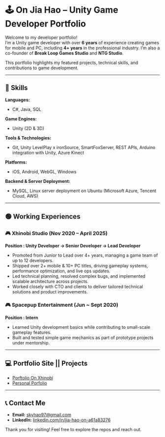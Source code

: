 # 🕹️ On Jia Hao – Unity Game Developer Portfolio

Welcome to my developer portfolio!  
I’m a Unity game developer with over **6 years** of experience creating games for mobile and PC, including **4+ years** in the professional industry. I’m also a co-founder of **Break Loop Games Studio** and **NTG Studio**.

This portfolio highlights my featured projects, technical skills, and contributions to game development.

---

## 🔧 Skills
**Languages:**  
- C#, Java, SQL

**Game Engines:**  
- Unity (2D & 3D)

**Tools & Technologies:**  
- Git, Unity LevelPlay x ironSource, SmartFoxServer, REST APIs, Arduino integration with Unity, Azure Kinect

**Platforms:**  
- iOS, Android, WebGL, Windows

**Backend & Server Deployment:**  
- MySQL, Linux server deployment on Ubuntu (Microsoft Azure, Tencent Cloud, AWS)
---

## 🟢 Working Experiences

### 🎮 Xhinobi Studio (Nov 2020 – April 2025)
**Position : Unity Developer → Senior Developer → Lead Developer**
- Promoted from Junior to Lead over 4+ years, managing a game team of up to 12 developers.
- Shipped over 2+ mobile & 10+ PC titles, driving gameplay systems, performance optimization, and live ops updates.
- Led technical planning, resolved complex bugs, and implemented scalable architecture across projects.
- Worked closely with CTO and clients to deliver tailored technical solutions and product improvements.

### 🎮 Spacepup Entertainment (Jun ~ Sept 2020)
**Position : Intern**
- Learned Unity development basics while contributing to small-scale gameplay features.  
- Built and tested simple game mechanics as part of prototype projects under mentorship.
  
---

## 💻 Portfolio Site || Projects
- [Porftolio On Xhinobi](https://github.com/Linkz97/Portfolio_xhinobi/tree/main)
- [Personal Porfolio](https://github.com/Linkz97/Portfolio_personal/tree/main)

---

## 📞 Contact Me
- **Email:** [skyhao97@gmail.com](mailto:skyhao97@gmail.com)  
- **LinkedIn:** [linkedin.com/in/jia-hao-on-a61a83276](https://www.linkedin.com/in/jia-hao-on-a61a83276)  

Thank you for visiting! Feel free to explore the repos and reach out.
